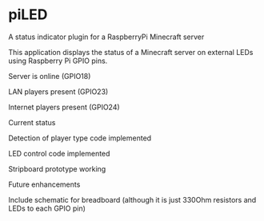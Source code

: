 piLED
======

A status indicator plugin for a RaspberryPi Minecraft server

This application displays the status of a Minecraft server on external LEDs using Raspberry Pi GPIO pins.

Server is online (GPIO18) 

LAN players present (GPIO23) 

Internet players present (GPIO24)





Current status

Detection of player type code implemented

LED control code implemented 

Stripboard prototype working





Future enhancements

Include schematic for breadboard (although it is just 330Ohm resistors and LEDs to each GPIO pin)
